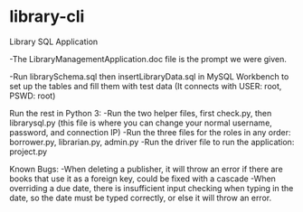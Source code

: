 # library-cli
Library SQL Application

-The LibraryManagementApplication.doc file is the prompt we were given.

-Run librarySchema.sql then insertLibraryData.sql in MySQL Workbench to set up the tables and fill them with test data
(It connects with USER: root, PSWD: root)

Run the rest in Python 3:
  -Run the two helper files, first check.py, then librarysql.py (this file is where you can change your normal username, password, and connection IP)
  -Run the three files for the roles in any order: borrower.py, librarian.py, admin.py
  -Run the driver file to run the application: project.py
 
Known Bugs:
-When deleting a publisher, it will throw an error if there are books that use it as a foreign key, could be fixed with a cascade
-When overriding a due date, there is insufficient input checking when typing in the date, so the date must be typed correctly, or else it will throw an error.
